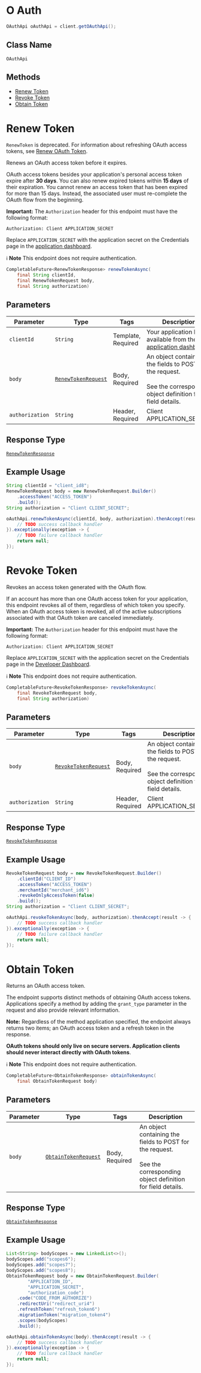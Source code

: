 # O Auth

```java
OAuthApi oAuthApi = client.getOAuthApi();
```

## Class Name

`OAuthApi`

## Methods

* [Renew Token](/doc/api/o-auth.md#renew-token)
* [Revoke Token](/doc/api/o-auth.md#revoke-token)
* [Obtain Token](/doc/api/o-auth.md#obtain-token)


# Renew Token

`RenewToken` is deprecated. For information about refreshing OAuth access tokens, see
[Renew OAuth Token](https://developer.squareup.com/docs/oauth-api/cookbook/renew-oauth-tokens).

Renews an OAuth access token before it expires.

OAuth access tokens besides your application's personal access token expire after __30 days__.
You can also renew expired tokens within __15 days__ of their expiration.
You cannot renew an access token that has been expired for more than 15 days.
Instead, the associated user must re-complete the OAuth flow from the beginning.

__Important:__ The `Authorization` header for this endpoint must have the
following format:

```
Authorization: Client APPLICATION_SECRET
```

Replace `APPLICATION_SECRET` with the application secret on the Credentials
page in the [application dashboard](https://connect.squareup.com/apps).

:information_source: **Note** This endpoint does not require authentication.

```java
CompletableFuture<RenewTokenResponse> renewTokenAsync(
    final String clientId,
    final RenewTokenRequest body,
    final String authorization)
```

## Parameters

| Parameter | Type | Tags | Description |
|  --- | --- | --- | --- |
| `clientId` | `String` | Template, Required | Your application ID, available from the [application dashboard](https://connect.squareup.com/apps). |
| `body` | [`RenewTokenRequest`](/doc/models/renew-token-request.md) | Body, Required | An object containing the fields to POST for the request.<br><br>See the corresponding object definition for field details. |
| `authorization` | `String` | Header, Required | Client APPLICATION_SECRET |

## Response Type

[`RenewTokenResponse`](/doc/models/renew-token-response.md)

## Example Usage

```java
String clientId = "client_id8";
RenewTokenRequest body = new RenewTokenRequest.Builder()
    .accessToken("ACCESS_TOKEN")
    .build();
String authorization = "Client CLIENT_SECRET";

oAuthApi.renewTokenAsync(clientId, body, authorization).thenAccept(result -> {
    // TODO success callback handler
}).exceptionally(exception -> {
    // TODO failure callback handler
    return null;
});
```


# Revoke Token

Revokes an access token generated with the OAuth flow.

If an account has more than one OAuth access token for your application, this
endpoint revokes all of them, regardless of which token you specify. When an
OAuth access token is revoked, all of the active subscriptions associated
with that OAuth token are canceled immediately.

__Important:__ The `Authorization` header for this endpoint must have the
following format:

```
Authorization: Client APPLICATION_SECRET
```

Replace `APPLICATION_SECRET` with the application secret on the Credentials
page in the [Developer Dashboard](https://developer.squareup.com/apps).

:information_source: **Note** This endpoint does not require authentication.

```java
CompletableFuture<RevokeTokenResponse> revokeTokenAsync(
    final RevokeTokenRequest body,
    final String authorization)
```

## Parameters

| Parameter | Type | Tags | Description |
|  --- | --- | --- | --- |
| `body` | [`RevokeTokenRequest`](/doc/models/revoke-token-request.md) | Body, Required | An object containing the fields to POST for the request.<br><br>See the corresponding object definition for field details. |
| `authorization` | `String` | Header, Required | Client APPLICATION_SECRET |

## Response Type

[`RevokeTokenResponse`](/doc/models/revoke-token-response.md)

## Example Usage

```java
RevokeTokenRequest body = new RevokeTokenRequest.Builder()
    .clientId("CLIENT_ID")
    .accessToken("ACCESS_TOKEN")
    .merchantId("merchant_id6")
    .revokeOnlyAccessToken(false)
    .build();
String authorization = "Client CLIENT_SECRET";

oAuthApi.revokeTokenAsync(body, authorization).thenAccept(result -> {
    // TODO success callback handler
}).exceptionally(exception -> {
    // TODO failure callback handler
    return null;
});
```


# Obtain Token

Returns an OAuth access token.

The endpoint supports distinct methods of obtaining OAuth access tokens.
Applications specify a method by adding the `grant_type` parameter
in the request and also provide relevant information.

__Note:__ Regardless of the method application specified,
the endpoint always returns two items; an OAuth access token and
a refresh token in the response.

__OAuth tokens should only live on secure servers. Application clients
should never interact directly with OAuth tokens__.

:information_source: **Note** This endpoint does not require authentication.

```java
CompletableFuture<ObtainTokenResponse> obtainTokenAsync(
    final ObtainTokenRequest body)
```

## Parameters

| Parameter | Type | Tags | Description |
|  --- | --- | --- | --- |
| `body` | [`ObtainTokenRequest`](/doc/models/obtain-token-request.md) | Body, Required | An object containing the fields to POST for the request.<br><br>See the corresponding object definition for field details. |

## Response Type

[`ObtainTokenResponse`](/doc/models/obtain-token-response.md)

## Example Usage

```java
List<String> bodyScopes = new LinkedList<>();
bodyScopes.add("scopes6");
bodyScopes.add("scopes7");
bodyScopes.add("scopes8");
ObtainTokenRequest body = new ObtainTokenRequest.Builder(
        "APPLICATION_ID",
        "APPLICATION_SECRET",
        "authorization_code")
    .code("CODE_FROM_AUTHORIZE")
    .redirectUri("redirect_uri4")
    .refreshToken("refresh_token6")
    .migrationToken("migration_token4")
    .scopes(bodyScopes)
    .build();

oAuthApi.obtainTokenAsync(body).thenAccept(result -> {
    // TODO success callback handler
}).exceptionally(exception -> {
    // TODO failure callback handler
    return null;
});
```

